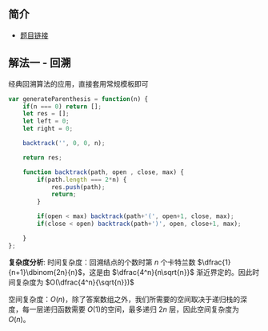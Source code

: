 ## 简介
- [题目链接](https://leetcode-cn.com/problems/generate-parentheses/)

## 解法一 - 回溯
经典回溯算法的应用，直接套用常规模板即可

```javascript
var generateParenthesis = function(n) {
    if(n === 0) return [];
    let res = [];
    let left = 0;
    let right = 0;

    backtrack('', 0, 0, n);

    return res;

    function backtrack(path, open , close, max) {
        if(path.length === 2*n) {
            res.push(path);
            return;
        }

        if(open < max) backtrack(path+'(', open+1, close, max);
        if(close < open) backtrack(path+')', open, close+1, max);

    }
};
```
**复杂度分析**:
时间复杂度：回溯结点的个数时第 $n$ 个卡特兰数 $\dfrac{1}{n+1}\dbinom{2n}{n}$，这是由 $\dfrac{4^n}{n\sqrt{n}}$ 渐近界定的。因此时间复杂度为 $O(\dfrac{4^n}{\sqrt{n}})$

空间复杂度：$O(n)$，除了答案数组之外，我们所需要的空间取决于递归栈的深度，每一层递归函数需要 $O(1)$的空间，最多递归 $2n$ 层，因此空间复杂度为 $O(n)$。